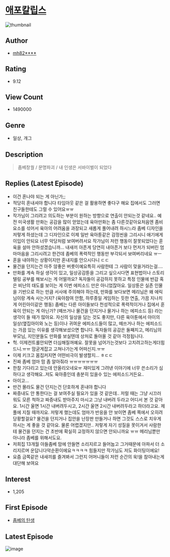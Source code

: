 # [애포칼립스](https://comic.naver.com/bestChallenge/list?titleId=738837)
![thumbnail](https://image-comic.pstatic.net/user_contents_data/challenge_comic/2019/12/28/290979/thumbnail_202x164703aa252_5317_41f8_bdf7_1ccbc7058110_00002163.JPEG)

## Author
- [mh82****](https://comic.naver.com/artistTitle?id=290979)

## Rating
- 9.12

## View Count
- 1490000

## Genre
- 일상, 개그

## Description
> 좀베창궐 / 문명파괴 / 내 인생은 서바이벌이 되었다

## Replies (Latest Episode)
- 이건 혼나야 되는 게 아닌가;;
- 적당히 혼내셔야 합니다 타임아웃 같은 걸 활용하면 좋다구 해요 집에서도 그러면 친구들한테도 그럴 수 있어요ㅠㅠ
- 작가님이 그리려고 의도하는 부분이 원하는 방향으로 연출이 안되는것 같네요.. 예전 미국생활 만화는 공감을 많이 얻었는데 육아만화는 좀 다른것같아요처음엔 좀비 요소를 섞어서 육아의 어려움을 과장되고 새롭게 풀어내려 하시느라 좀베 디자인을 저렇게 하셨는데 그 디자인으로 이제 일반 육아툰같은 감정씬을 그리시니 애기에게 이입이 안되요 너무 악당처럼 보여버려서요 작가님이 저런 행동이 잘못되었다는 훈육을 설마 안하셨겠습니까... 내새끼 아픈게 당연히 내아픈거 보다 먼저가 되버린 엄마마음을 그리시려고 한건데 좀베의 폭력적인 행동만 부각되서 보여버리네요 ㅠㅡ
- 혼을 내야하는 상황이지만 혼내지를 안으시다니 ㄷㄷ
- 물건을 던지는건 아주 않좋은 버릇이예요특히 사람한테 그 사람이 맞을거라는걸....
- 만화를 계속 하실 생각이 있고, 일상공감툰을 그리고 싶으시다면 표현법이나 스토리텔링 공부를 해보시는 게 어떨까요? 독자들이 공감하지 못하고 특정 인물에 반감 혹은 비난의 태도를 보이는 게 이번 에피소드 만은 아니었잖아요. 일상툰은 실존 인물을 기반으로 하는 만큼 서사에 주의해야 하는데, 만화를 보다보면 메리님은 왜 에릭님이랑 계속 사는거지? (육아참여 안함, 하루종일 게임하는 듯한 연출, 가끔 지나치게 어린아이같은 행동) 좀베는 다른 아이들보다 천성적으로 폭력적이거나 집에서 훈육이 안되는 게 아닌가? (떼쓰거나 물건을 던지거나 물거나 하는 에피소드 등) 라는 생각이 들 때가 많아요. 자신의 일상을 담는 것도 좋지만, 다른 육아툰에서 아이의 일상(옆집아이와 노는 등)이나 귀여운 에피소드들이 많고, 떼쓰거나 하는 에피소드는 가끔 있는 이유를 생각해보셨으면 합니다. 독자들의 공감은 둘째치고, 메리님의 부모님, 지인분들도 만화를 보실텐데 상처로 돌아올 것 같아 걱정됩니다.
- 헉. 이제컨트롤안되면 더심해질꺼예요. 잘못을 넘어가는것보다 고치려고하는게더힘드니.ㅠㅠ 맘굳게잡고 고쳐나가는게 어떠신지.ㅠㅠ
- 이제 키크고 몸집커지면 어떤비극이 발생할지... ㅎㄷㄷ
- 진짜 좀베 엄마 맘 좀 알아줘라 ㅠㅠㅠㅠㅠㅠㅠ
- 한참 기다리고 있는데 안올리오네요ㅠ 재미있게 그려낸 이야기에 너무 쓴소리가 심하다고 생각해요..저도 육아중인데 충분히 있을수 있는 에피소드거든요..
- 아이고...
- 딴건 몰라도 물건 던지는건 단호하게 혼내야 합니다
- 짜증내도 안 통한다는 걸 보여주실 필요가 있을 것 같은데.. 저럴 때는 그냥 시끄러워도 모른 척하고 짜증내도 받아주지 마시고 그냥 내버려 두라고 어디서 본 것 같아요. 1시간 울면 1시간 내버려두시고, 2시간 울면 2시간 내버려두라고 하더라고요. 제풀에 지칠 때까지요. 저렇게 했는데도 엄마가 반응을 안 보이면 좀베 쪽에서 오히려 당황할걸요? 물건을 던지거나 집안을 난장판 만들거나 하면 그것도 스스로 치우게 하시는 게 좋을 것 같아요. 물론 어렵겠지만.. 저렇게 자기 성질을 못이겨서 사람한테 물건을 던지는 건 초반에 확실히 교정하지 않으면 안되니까요 ㅠㅠ 메리님뿐만 아니라 좀베를 위해서도요.
- 저희집 13개월 아들좀베 맘에 안들면 소리지르고 들어눕고 그거때문에 아파서 더 소리지르며 운답니다악순환이에요ㅋㅋㅋㅋ 힘들지만 작가님도 저도 화이팅이에요!
- 요즘 금쪽같은 내새끼를 즐겨봐서 그런지 어머니들이 저런 순간의 욱!을 참아내는게 대단해 보여요

## Interest
- 1,205

## First Episode
- [좀베의 탄생](https://comic.naver.com/bestChallenge/detail?titleId=738837&no=1)

## Latest Episode
![image](https://image-comic.pstatic.net/user_contents_data/challenge_comic/2021/05/15/290979/upload_4063144500849488951.jpeg)
